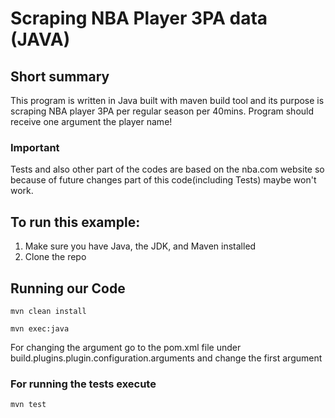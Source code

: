 # Scraping NBA Player 3PA data (JAVA)

## Short summary

This program is written in Java built with maven build tool and its purpose is scraping NBA player 3PA per regular season per 40mins. Program should receive one argument the player name!

### Important
Tests and also other part of the codes are based on the nba.com website so because of future changes part of this code(including Tests) maybe won't work.

## To run this example:

1. Make sure you have Java, the JDK, and Maven installed
2. Clone the repo

## Running our Code

`mvn clean install`

`mvn exec:java`

For changing the argument go to the pom.xml file under build.plugins.plugin.configuration.arguments and change the first argument

### For running the tests execute

`mvn test`
